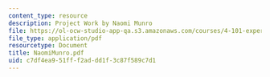 ```yaml
---
content_type: resource
description: Project Work by Naomi Munro
file: https://ol-ocw-studio-app-qa.s3.amazonaws.com/courses/4-101-experiencing-architecture-studio-spring-2003/c7df4ea951fff2addd1f3c87f589c7d1_NaomiMunro.pdf
file_type: application/pdf
resourcetype: Document
title: NaomiMunro.pdf
uid: c7df4ea9-51ff-f2ad-dd1f-3c87f589c7d1
---
```

